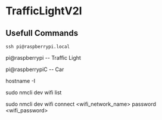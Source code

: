 # TrafficLightV2I


## Usefull Commands

`ssh pi@raspberrypi.local`

pi@raspberrypi  -- Traffic Light

pi@raspberrypiC -- Car

hostname -I

sudo nmcli dev wifi list

sudo nmcli dev wifi connect <wifi_network_name> password <wifi_password>

